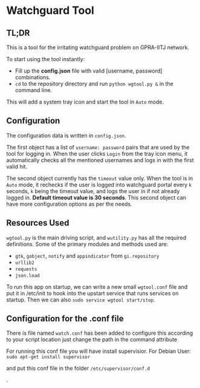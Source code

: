 # Watchguard Tool

## TL;DR

This is a tool for the irritating watchguard problem on GPRA-IITJ network.

To start using the tool instantly:

* Fill up the **config.json** file with valid [username, password] combinations.
* `cd` to the repository directory and run `python wgtool.py &` in the command line.

This will add a system tray icon and start the tool in `Auto` mode.

## Configuration

The configuration data is written in `config.json`.

The first object has a list of `username: password` pairs
that are used by the tool for logging in. When the user clicks `Login` from the tray icon menu, it automatically
checks all the mentioned usernames and logs in with the first valid hit.

The second object currently has the `timeout` value only. When the tool is in `Auto` mode, it rechecks if the user
is logged into watchguard portal every `k` seconds, `k` being the timeout value, and logs the user in if not
already logged in. **Default timeout value is 30 seconds**.
This second object can have more configuration options as per the needs.

## Resources Used

`wgtool.py` is the main driving script, and `wutility.py` has all the required definitions.
Some of the primary modules and methods used are:

* `gtk`, `gobject`, `notify` and `appindicator` from `gi.repository`
* `urllib2`
* `requests`
* `json.load`

To run this app on startup, we can write a new small `wgtool.conf` file and put it in /etc/init to hook
into the upstart service that runs services on startup. Then we can also `sudo service wgtool start/stop`.

## Configuration for the .conf file

There is file named `watch.conf` has been added to configure this according to your script location just change the 
path in the command attribute

For running this conf file you will have install supervisior.
For Debian User:
`sudo apt-get install supervisor`

and put this conf file in the folder `/etc/supervisor/conf.d`

.
